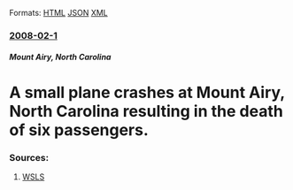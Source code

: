 
Formats: [HTML](/news/2008/02/1/a-small-plane-crashes-at-mount-airy-north-carolina-resulting-in-the-death-of-six-passengers.html)  [JSON](/news/2008/02/1/a-small-plane-crashes-at-mount-airy-north-carolina-resulting-in-the-death-of-six-passengers.json)  [XML](/news/2008/02/1/a-small-plane-crashes-at-mount-airy-north-carolina-resulting-in-the-death-of-six-passengers.xml)  

### [2008-02-1](/news/2008/02/1/index.md)

##### Mount Airy, North Carolina
#  A small plane crashes at Mount Airy, North Carolina resulting in the death of six passengers. 




### Sources:

1. [WSLS](http://www.wsls.com/sls/news/local/southside/article/deadly_small_plane_crash_near_virginia_north_carolina_border/4848/)

